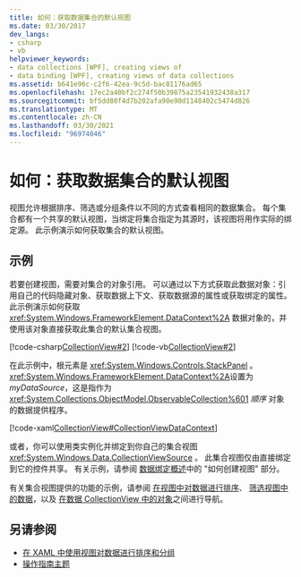 ```yaml
---
title: 如何：获取数据集合的默认视图
ms.date: 03/30/2017
dev_langs:
- csharp
- vb
helpviewer_keywords:
- data collections [WPF], creating views of
- data binding [WPF], creating views of data collections
ms.assetid: b641e96c-c2f6-42ea-9c5d-bac81176ad65
ms.openlocfilehash: 17ec2a40bf2c274f50b39875a23541932438a317
ms.sourcegitcommit: bf5dd80f4d7b202afa90e90d1148402c5474d826
ms.translationtype: MT
ms.contentlocale: zh-CN
ms.lasthandoff: 03/30/2021
ms.locfileid: "96974046"
---
```

# <a name="how-to-get-the-default-view-of-a-data-collection"></a>如何：获取数据集合的默认视图
视图允许根据排序、筛选或分组条件以不同的方式查看相同的数据集合。 每个集合都有一个共享的默认视图，当绑定将集合指定为其源时，该视图将用作实际的绑定源。 此示例演示如何获取集合的默认视图。  
  
## <a name="example"></a>示例  
 若要创建视图，需要对集合的对象引用。 可以通过以下方式获取此数据对象：引用自己的代码隐藏对象、获取数据上下文、获取数据源的属性或获取绑定的属性。 此示例演示如何获取 <xref:System.Windows.FrameworkElement.DataContext%2A> 数据对象的，并使用该对象直接获取此集合的默认集合视图。  
  
 [!code-csharp[CollectionView#2](~/samples/snippets/csharp/VS_Snippets_Wpf/CollectionView/CSharp/Page1.xaml.cs#2)]
 [!code-vb[CollectionView#2](~/samples/snippets/visualbasic/VS_Snippets_Wpf/CollectionView/VisualBasic/Page1.xaml.vb#2)]  
  
 在此示例中，根元素是 <xref:System.Windows.Controls.StackPanel> 。 <xref:System.Windows.FrameworkElement.DataContext%2A>设置为 *myDataSource*，这是指作为 <xref:System.Collections.ObjectModel.ObservableCollection%601> *顺序* 对象的数据提供程序。  
  
 [!code-xaml[CollectionView#CollectionViewDataContext](~/samples/snippets/csharp/VS_Snippets_Wpf/CollectionView/CSharp/Page1.xaml#collectionviewdatacontext)]  
  
 或者，你可以使用类实例化并绑定到你自己的集合视图 <xref:System.Windows.Data.CollectionViewSource> 。 此集合视图仅由直接绑定到它的控件共享。 有关示例，请参阅 [数据绑定概述](/dotnet/desktop-wpf/data/data-binding-overview)中的 "如何创建视图" 部分。  
  
 有关集合视图提供的功能的示例，请参阅 [在视图中对数据进行排序](how-to-sort-data-in-a-view.md)、 [筛选视图中的数据](how-to-filter-data-in-a-view.md)，以及 [在数据 CollectionView 中的对象](how-to-navigate-through-the-objects-in-a-data-collectionview.md)之间进行导航。  
  
## <a name="see-also"></a>另请参阅

- [在 XAML 中使用视图对数据进行排序和分组](how-to-sort-and-group-data-using-a-view-in-xaml.md)
- [操作指南主题](data-binding-how-to-topics.md)
